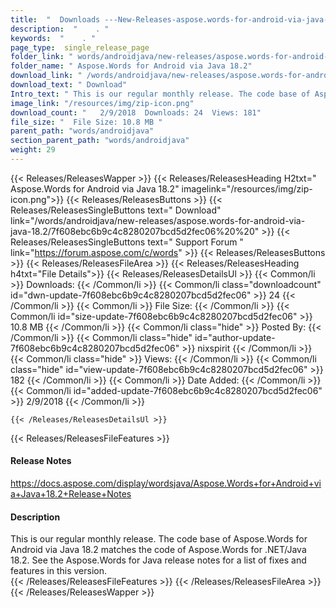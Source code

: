 ```yaml
---
title:  "  Downloads ---New-Releases-aspose.words-for-android-via-java-18.2 . " 
description:  "    . " 
keywords:  "    . " 
page_type:  single_release_page
folder_link: " words/androidjava/new-releases/aspose.words-for-android-via-java-18.2/"
folder_name: " Aspose.Words for Android via Java 18.2"
download_link: " /words/androidjava/new-releases/aspose.words-for-android-via-java-18.2/7f608ebc6b9c4c8280207bcd5d2fec06"
download_text: " Download"
Intro_text: " This is our regular monthly release. The code base of Aspose.Words for Android v..."
image_link: "/resources/img/zip-icon.png"
download_count: "   2/9/2018  Downloads: 24  Views: 181"
file_size: "  File Size: 10.8 MB "
parent_path: "words/androidjava"
section_parent_path: "words/androidjava"
weight: 29 
---
```


{{< Releases/ReleasesWapper >}}
  {{< Releases/ReleasesHeading H2txt=" Aspose.Words for Android via Java 18.2" imagelink="/resources/img/zip-icon.png">}}
  {{< Releases/ReleasesButtons >}}
    {{< Releases/ReleasesSingleButtons text=" Download" link="/words/androidjava/new-releases/aspose.words-for-android-via-java-18.2/7f608ebc6b9c4c8280207bcd5d2fec06%20%20" >}}
    {{< Releases/ReleasesSingleButtons text=" Support Forum " link="https://forum.aspose.com/c/words" >}}
  {{< Releases/ReleasesButtons >}}
  {{< Releases/ReleasesFileArea >}}
    {{< Releases/ReleasesHeading h4txt="File Details">}}
    {{< Releases/ReleasesDetailsUl >}}
            {{< Common/li  >}} Downloads: {{< /Common/li >}} 
      {{< Common/li class="downloadcount" id="dwn-update-7f608ebc6b9c4c8280207bcd5d2fec06" >}} 24 {{< /Common/li >}} 
      {{< Common/li  >}} File Size: {{< /Common/li >}} 
      {{< Common/li id="size-update-7f608ebc6b9c4c8280207bcd5d2fec06" >}} 10.8 MB {{< /Common/li >}} 
      {{< Common/li  class="hide" >}} Posted By: {{< /Common/li >}} 
      {{< Common/li class="hide" id="author-update-7f608ebc6b9c4c8280207bcd5d2fec06" >}} nixspirit {{< /Common/li >}} 
      {{< Common/li class="hide"  >}} Views: {{< /Common/li >}} 
      {{< Common/li class="hide" id="view-update-7f608ebc6b9c4c8280207bcd5d2fec06" >}} 182 {{< /Common/li >}} 
      {{< Common/li  >}} Date Added: {{< /Common/li >}} 
      {{< Common/li id="added-update-7f608ebc6b9c4c8280207bcd5d2fec06" >}} 2/9/2018 {{< /Common/li >}} 

    {{< /Releases/ReleasesDetailsUl >}}

  {{< Releases/ReleasesFileFeatures >}}
      <h4>Release Notes</h4><div><a href="https://docs.aspose.com/display/wordsjava/Aspose.Words+for+Android+via+Java+18.2+Release+Notes">https://docs.aspose.com/display/wordsjava/Aspose.Words+for+Android+via+Java+18.2+Release+Notes</a></div><h4>Description</h4><div class="HTMLDescription">This is our regular monthly release. The code base of Aspose.Words for Android via Java 18.2 matches the code of Aspose.Words for .NET/Java 18.2. See the Aspose.Words for Java release notes for a list of fixes and features in this version.</div>
  {{< /Releases/ReleasesFileFeatures >}}
 {{< /Releases/ReleasesFileArea >}}
{{< /Releases/ReleasesWapper >}}


